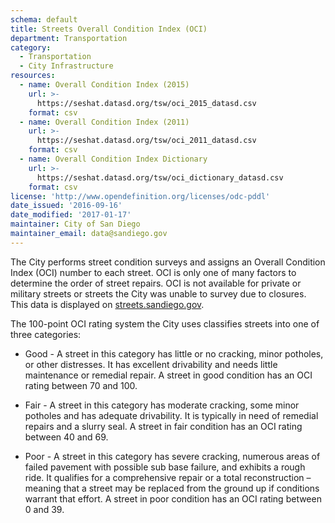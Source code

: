 ```yaml
---
schema: default
title: Streets Overall Condition Index (OCI)
department: Transportation
category:
  - Transportation
  - City Infrastructure
resources:
  - name: Overall Condition Index (2015)
    url: >-
      https://seshat.datasd.org/tsw/oci_2015_datasd.csv
    format: csv
  - name: Overall Condition Index (2011)
    url: >-
      https://seshat.datasd.org/tsw/oci_2011_datasd.csv
    format: csv
  - name: Overall Condition Index Dictionary
    url: >-
      https://seshat.datasd.org/tsw/oci_dictionary_datasd.csv
    format: csv
license: 'http://www.opendefinition.org/licenses/odc-pddl'
date_issued: '2016-09-16'
date_modified: '2017-01-17'
maintainer: City of San Diego
maintainer_email: data@sandiego.gov
---
```

The City performs street condition surveys and assigns an Overall Condition
Index (OCI) number to each street. OCI is only one of many factors to determine
the order of street repairs. OCI is not available for private or military streets
or streets the City was unable to survey due to closures.
This data is displayed on <a href="http://www.streets.sandiego.gov" target="_blank" rel="noopener">
streets.sandiego.gov</a>.
<!--more-->

The 100-point OCI rating system the City uses classifies streets into
one of three categories:

- Good - A street in this category has little or no cracking, minor potholes,
or other distresses. It has excellent drivability and needs little maintenance
or remedial repair. A street in good condition has an OCI rating between 70 and 100.

- Fair - A street in this category has moderate cracking, some minor potholes
and has adequate drivability. It is typically in need of remedial repairs
and a slurry seal. A street in fair condition has an OCI rating between 40 and 69.

- Poor - A street in this category has severe cracking, numerous areas of
failed pavement with possible sub base failure, and exhibits a rough ride.
It qualifies for a comprehensive repair or a total reconstruction – meaning
that a street may be replaced from the ground up if conditions warrant that effort.
A street in poor condition has an OCI rating between 0 and 39.



